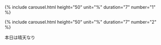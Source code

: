{% include carousel.html height="50" unit="%" duration="7" number="1" %}

  {% include carousel.html height="50" unit="%" duration="7" number="2" %}


   

本日は晴天なり
<script>
      var swiper = new Swiper(".mySwiper", {
        navigation: {
          nextEl: ".swiper-button-next",
          prevEl: ".swiper-button-prev",
        },
      });
    </script>
